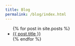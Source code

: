 ```yaml
---
title: Blog
permalink: /blog/index.html
---
```

<ul>
    {% for post in site.posts %}
    <li>
        <a href="{{ post.url }}">
            {{ post.title }}
        </a>
    </li>
    {% endfor %}
</ul>